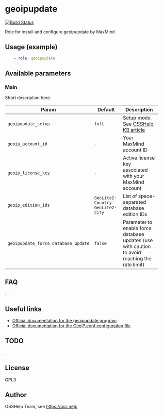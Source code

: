 # geoipupdate

[![Build Status](https://drone.osshelp.ru/api/badges/ansible/geoipupdate/status.svg)](https://drone.osshelp.ru/ansible/geoipupdate)

Role for install and configure geoipupdate by MaxMind

## Usage (example)

```yaml
    - role: geoipupdate
```

## Available parameters

### Main

Short description here.

| Param | Default | Description |
| -------- | -------- | -------- |
| `geoipupdate_setup` | `full` | Setup mode. See [OSSHelp KB article](https://oss.help/kb4895) |
| `geoip_account_id` | `-` | Your MaxMind account ID |
| `geoip_license_key` | `-` | Active license key associated with your MaxMind account |
| `geoip_edition_ids` | `GeoLite2-Country GeoLite2-City` | List of space-separated database edition IDs |
| `geoipupdate_force_database_update` | `false` | Parameter to enable force database updates (use with caution to avoid reaching the rate limit)|

## FAQ

...

## Useful links

- [Official documentation for the geoipupdate program](https://github.com/maxmind/geoipupdate/blob/main/doc/geoipupdate.md)
- [Official documentation for the GeoIP.conf configuration file](https://github.com/maxmind/geoipupdate/blob/main/doc/GeoIP.conf.md)

## TODO

...

## License

GPL3

## Author

OSSHelp Team, see <https://oss.help>

